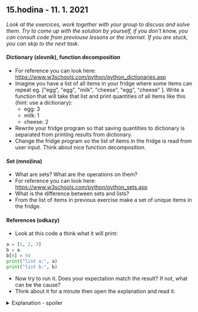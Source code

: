 ## **15.hodina - 11. 1. 2021**

*Look at the exercices, work together with your group to discuss and solve them. Try to come up with the solution by yourself, if you don't know, you can consult code from previouse lessons or the internet. If you are stuck, you can skip to the next task.*

#### Dictionary (slovník), function decomposition
- For reference you can look here: https://www.w3schools.com/python/python_dictionaries.asp
- Imagine you have a list of all items in your fridge where some items can repeat eg. \["egg", "egg", "milk", "cheese", "egg", "cheese" \]. Write a function that will take that list and print quantities of all items like this (hint: use a dictionary):
  - egg: 3
  - milk: 1
  - cheese: 2
- Rewrite your fridge program so that saving quantities to dictionary is separated from printing results from dictionary.
- Change the fridge program so the list of items in the fridge is read from user input. Think about nice function decomposition.

#### Set (množina)
- What are sets? What are the operations on them?
- For reference you can look here: https://www.w3schools.com/python/python_sets.asp
- What is the difference between sets and lists?
- From the list of items in previous exercise make a set of unique items in the fridge.

#### References (odkazy)
- Look at this code a think what it will print:
``` python
a = [1, 2, 3]
b = a
b[0] = 54
print("list a:", a)
print("list b:", b)
```
- Now try to run it. Does your expectation match the result? If not, what can be the cause?
- Think about it for a minute then open the explanation and read it.
<details>
<summary>Explanation - spoiler</summary>
  
  When you assign a list to a variable ```a = [1,2,3]``` you create a reference to the list and save it in a. A refence is something that points into the computer memory where the item (in this case our list) is stored. The reference points at the begining of the list. You can imagine that instead of saving the whole list to the variable we just save there some map that says where to find the list in memory.
  
  ```b = a``` does not assign the whole list from a to b but it just gives b the same map (reference) where to find the list. We now have 2 variables, both of them pointing to the same list. So when we change something in the list called b, it changes the one common list, so it also changes a.
  
  If you want to copy a list you can use ```b = a[:]```. 
</details>

